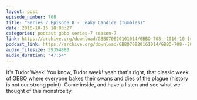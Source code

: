 ```yaml
---
layout: post
episode_number: 708
title: "Series 7 Episode 8 - Leaky Candice (Tumbles)"
date: 2016-10-16 18:03:27
categories: podcast gbbo series-7 season-7
link: https://archive.org/download/GBBO70820161014/GBBO-708--2016-10-14.mp3
podcast_link: https://archive.org/download/GBBO70820161014/GBBO-708--2016-10-14.mp3
audio_filesize: 39354880
audio_duration: "47:54"
---
```

It's Tudor Week! You know, Tudor week! yeah that's right, that classic week of GBBO where everyone bakes their swans and dies of the plague (history is not our strong point). Come inside, and have a listen and see what we thought of this monstrosity.
